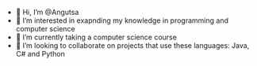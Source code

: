 - 👋 Hi, I’m @Angutsa
- 👀 I’m interested in exapnding my knowledge in programming and computer science
- 🌱 I’m currently taking a computer science course
- 💞️ I’m looking to collaborate on projects that use these languages: Java, C# and Python

<!---
Angutsa/Angutsa is a ✨ special ✨ repository because its `README.md` (this file) appears on your GitHub profile.
You can click the Preview link to take a look at your changes.
--->
